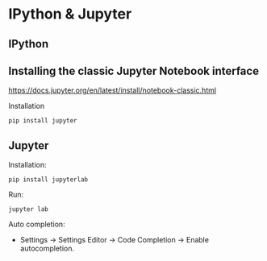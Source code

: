 # IPython & Jupyter #

## IPython ##

## Installing the classic Jupyter Notebook interface ##

<https://docs.jupyter.org/en/latest/install/notebook-classic.html>

Installation

``` shell
pip install jupyter
```

## Jupyter ##

Installation:

``` shell
pip install jupyterlab
```

Run:

``` shell
jupyter lab
```

Auto completion:

- Settings -> Settings Editor -> Code Completion -> Enable autocompletion.
